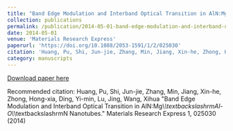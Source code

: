 ```yaml
---
title: "Band Edge Modulation and Interband Optical Transition in AlN:Mg\\_\\textbackslashrmAl-O\\_\\textbackslashrmN Nanotubes"
collection: publications
permalink: /publication/2014-05-01-band-edge-modulation-and-interband-optical-transition-in-alnmg-textbackslashrmal-o-textbackslashrmn-nanotubes
date: 2014-05-01
venue: 'Materials Research Express'
paperurl: 'https://doi.org/10.1088/2053-1591/1/2/025030'
citation: 'Huang, Pu, Shi, Jun-jie, Zhang, Min, Jiang, Xin-he, Zhong, Hong-xia, Ding, Yi-min, Lu, Jing, Wang, Xihua &quot;Band Edge Modulation and Interband Optical Transition in AlN:Mg\\_\\textbackslashrmAl-O\\_\\textbackslashrmN Nanotubes.&quot; Materials Research Express 1, 025030 (2014)'
category: manuscripts
---
```


<a href='https://doi.org/10.1088/2053-1591/1/2/025030'>Download paper here</a>

Recommended citation: Huang, Pu, Shi, Jun-jie, Zhang, Min, Jiang, Xin-he, Zhong, Hong-xia, Ding, Yi-min, Lu, Jing, Wang, Xihua &quot;Band Edge Modulation and Interband Optical Transition in AlN:Mg\\_\\textbackslashrmAl-O\\_\\textbackslashrmN Nanotubes.&quot; Materials Research Express 1, 025030 (2014)